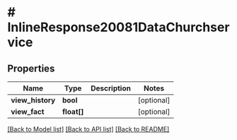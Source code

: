 # # InlineResponse20081DataChurchservice

## Properties

Name | Type | Description | Notes
------------ | ------------- | ------------- | -------------
**view_history** | **bool** |  | [optional]
**view_fact** | **float[]** |  | [optional]

[[Back to Model list]](../../README.md#models) [[Back to API list]](../../README.md#endpoints) [[Back to README]](../../README.md)

